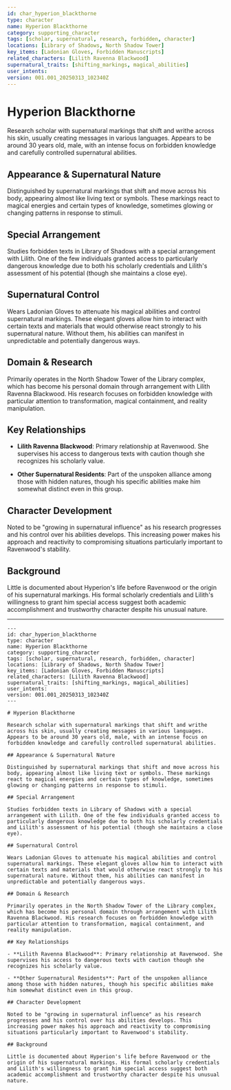 ```yaml
---
id: char_hyperion_blackthorne
type: character
name: Hyperion Blackthorne
category: supporting_character
tags: [scholar, supernatural, research, forbidden, character]
locations: [Library of Shadows, North Shadow Tower]
key_items: [Ladonian Gloves, Forbidden Manuscripts]
related_characters: [Lilith Ravenna Blackwood]
supernatural_traits: [shifting_markings, magical_abilities]
user_intents:
version: 001.001_20250313_102340Z
---
```


# Hyperion Blackthorne

Research scholar with supernatural markings that shift and writhe across his skin, usually creating messages in various languages. Appears to be around 30 years old, male, with an intense focus on forbidden knowledge and carefully controlled supernatural abilities.

## Appearance & Supernatural Nature

Distinguished by supernatural markings that shift and move across his body, appearing almost like living text or symbols. These markings react to magical energies and certain types of knowledge, sometimes glowing or changing patterns in response to stimuli.

## Special Arrangement

Studies forbidden texts in Library of Shadows with a special arrangement with Lilith. One of the few individuals granted access to particularly dangerous knowledge due to both his scholarly credentials and Lilith's assessment of his potential (though she maintains a close eye).

## Supernatural Control

Wears Ladonian Gloves to attenuate his magical abilities and control supernatural markings. These elegant gloves allow him to interact with certain texts and materials that would otherwise react strongly to his supernatural nature. Without them, his abilities can manifest in unpredictable and potentially dangerous ways.

## Domain & Research

Primarily operates in the North Shadow Tower of the Library complex, which has become his personal domain through arrangement with Lilith Ravenna Blackwood. His research focuses on forbidden knowledge with particular attention to transformation, magical containment, and reality manipulation.

## Key Relationships

- **Lilith Ravenna Blackwood**: Primary relationship at Ravenwood. She supervises his access to dangerous texts with caution though she recognizes his scholarly value.

- **Other Supernatural Residents**: Part of the unspoken alliance among those with hidden natures, though his specific abilities make him somewhat distinct even in this group.

## Character Development

Noted to be "growing in supernatural influence" as his research progresses and his control over his abilities develops. This increasing power makes his approach and reactivity to compromising situations particularly important to Ravenwood's stability.

## Background

Little is documented about Hyperion's life before Ravenwood or the origin of his supernatural markings. His formal scholarly credentials and Lilith's willingness to grant him special access suggest both academic accomplishment and trustworthy character despite his unusual nature.

---

```
---
id: char_hyperion_blackthorne
type: character
name: Hyperion Blackthorne
category: supporting_character
tags: [scholar, supernatural, research, forbidden, character]
locations: [Library of Shadows, North Shadow Tower]
key_items: [Ladonian Gloves, Forbidden Manuscripts]
related_characters: [Lilith Ravenna Blackwood]
supernatural_traits: [shifting_markings, magical_abilities]
user_intents:
version: 001.001_20250313_102340Z
---

# Hyperion Blackthorne

Research scholar with supernatural markings that shift and writhe across his skin, usually creating messages in various languages. Appears to be around 30 years old, male, with an intense focus on forbidden knowledge and carefully controlled supernatural abilities.

## Appearance & Supernatural Nature

Distinguished by supernatural markings that shift and move across his body, appearing almost like living text or symbols. These markings react to magical energies and certain types of knowledge, sometimes glowing or changing patterns in response to stimuli.

## Special Arrangement

Studies forbidden texts in Library of Shadows with a special arrangement with Lilith. One of the few individuals granted access to particularly dangerous knowledge due to both his scholarly credentials and Lilith's assessment of his potential (though she maintains a close eye).

## Supernatural Control

Wears Ladonian Gloves to attenuate his magical abilities and control supernatural markings. These elegant gloves allow him to interact with certain texts and materials that would otherwise react strongly to his supernatural nature. Without them, his abilities can manifest in unpredictable and potentially dangerous ways.

## Domain & Research

Primarily operates in the North Shadow Tower of the Library complex, which has become his personal domain through arrangement with Lilith Ravenna Blackwood. His research focuses on forbidden knowledge with particular attention to transformation, magical containment, and reality manipulation.

## Key Relationships

- **Lilith Ravenna Blackwood**: Primary relationship at Ravenwood. She supervises his access to dangerous texts with caution though she recognizes his scholarly value.

- **Other Supernatural Residents**: Part of the unspoken alliance among those with hidden natures, though his specific abilities make him somewhat distinct even in this group.

## Character Development

Noted to be "growing in supernatural influence" as his research progresses and his control over his abilities develops. This increasing power makes his approach and reactivity to compromising situations particularly important to Ravenwood's stability.

## Background

Little is documented about Hyperion's life before Ravenwood or the origin of his supernatural markings. His formal scholarly credentials and Lilith's willingness to grant him special access suggest both academic accomplishment and trustworthy character despite his unusual nature.
```